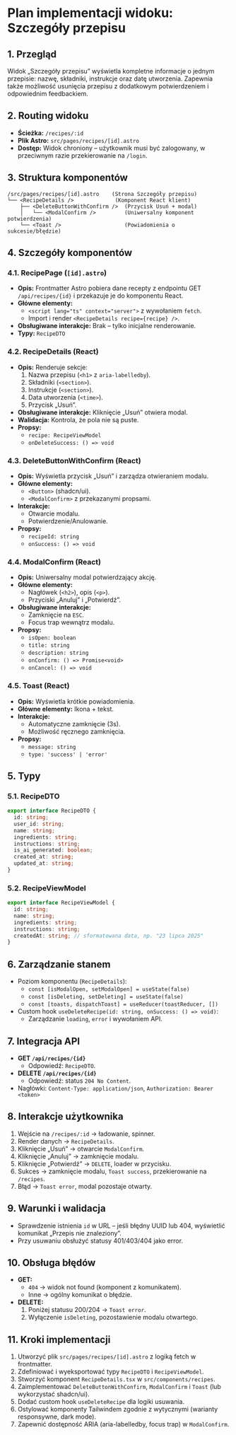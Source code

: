 # Plan implementacji widoku: Szczegóły przepisu

## 1. Przegląd

Widok „Szczegóły przepisu” wyświetla kompletne informacje o jednym przepisie: nazwę, składniki, instrukcje oraz datę utworzenia. Zapewnia także możliwość usunięcia przepisu z dodatkowym potwierdzeniem i odpowiednim feedbackiem.

## 2. Routing widoku

- **Ścieżka:** `/recipes/:id`
- **Plik Astro:** `src/pages/recipes/[id].astro`
- **Dostęp:** Widok chroniony – użytkownik musi być zalogowany, w przeciwnym razie przekierowanie na `/login`.

## 3. Struktura komponentów

```text
/src/pages/recipes/[id].astro    (Strona Szczegóły przepisu)
└── <RecipeDetails />             (Komponent React klient)
    ├── <DeleteButtonWithConfirm />  (Przycisk Usuń + modal)
    │   └── <ModalConfirm />         (Uniwersalny komponent potwierdzenia)
    └── <Toast />                    (Powiadomienia o sukcesie/błędzie)
```

## 4. Szczegóły komponentów

### 4.1. RecipePage (`[id].astro`)

- **Opis:** Frontmatter Astro pobiera dane recepty z endpointu GET `/api/recipes/{id}` i przekazuje je do komponentu React.
- **Główne elementy:**
  - `<script lang="ts" context="server">` z wywołaniem `fetch`.
  - Import i render `<RecipeDetails recipe={recipe} />`.
- **Obsługiwane interakcje:** Brak – tylko inicjalne renderowanie.
- **Typy:** `RecipeDTO`

### 4.2. RecipeDetails (React)

- **Opis:** Renderuje sekcje:
  1. Nazwa przepisu (`<h1>` z `aria-labelledby`).
  2. Składniki (`<section>`).
  3. Instrukcje (`<section>`).
  4. Data utworzenia (`<time>`).
  5. Przycisk „Usuń”.
- **Obsługiwane interakcje:** Kliknięcie „Usuń” otwiera modal.
- **Walidacja:** Kontrola, że pola nie są puste.
- **Propsy:**
  - `recipe: RecipeViewModel`
  - `onDeleteSuccess: () => void`

### 4.3. DeleteButtonWithConfirm (React)

- **Opis:** Wyświetla przycisk „Usuń” i zarządza otwieraniem modalu.
- **Główne elementy:**
  - `<Button>` (shadcn/ui).
  - `<ModalConfirm>` z przekazanymi propsami.
- **Interakcje:**
  - Otwarcie modalu.
  - Potwierdzenie/Anulowanie.
- **Propsy:**
  - `recipeId: string`
  - `onSuccess: () => void`

### 4.4. ModalConfirm (React)

- **Opis:** Uniwersalny modal potwierdzający akcję.
- **Główne elementy:**
  - Nagłówek (`<h2>`), opis (`<p>`).
  - Przyciski „Anuluj” i „Potwierdź”.
- **Obsługiwane interakcje:**
  - Zamknięcie na `ESC`.
  - Focus trap wewnątrz modalu.
- **Propsy:**
  - `isOpen: boolean`
  - `title: string`
  - `description: string`
  - `onConfirm: () => Promise<void>`
  - `onCancel: () => void`

### 4.5. Toast (React)

- **Opis:** Wyświetla krótkie powiadomienia.
- **Główne elementy:** Ikona + tekst.
- **Interakcje:**
  - Automatyczne zamknięcie (3s).
  - Możliwość ręcznego zamknięcia.
- **Propsy:**
  - `message: string`
  - `type: 'success' | 'error'`

## 5. Typy

### 5.1. RecipeDTO

```ts
export interface RecipeDTO {
  id: string;
  user_id: string;
  name: string;
  ingredients: string;
  instructions: string;
  is_ai_generated: boolean;
  created_at: string;
  updated_at: string;
}
```

### 5.2. RecipeViewModel

```ts
export interface RecipeViewModel {
  id: string;
  name: string;
  ingredients: string;
  instructions: string;
  createdAt: string; // sformatowana data, np. "23 lipca 2025"
}
```

## 6. Zarządzanie stanem

- Poziom komponentu (`RecipeDetails`):
  - `const [isModalOpen, setModalOpen] = useState(false)`
  - `const [isDeleting, setDeleting] = useState(false)`
  - `const [toasts, dispatchToast] = useReducer(toastReducer, [])`
- Custom hook `useDeleteRecipe(id: string, onSuccess: () => void)`:
  - Zarządzanie `loading`, `error` i wywołaniem API.

## 7. Integracja API

- **GET `/api/recipes/{id}`**
  - Odpowiedź: `RecipeDTO`.
- **DELETE `/api/recipes/{id}`**
  - Odpowiedź: status `204 No Content`.
- Nagłówki: `Content-Type: application/json`, `Authorization: Bearer <token>`

## 8. Interakcje użytkownika

1. Wejście na `/recipes/:id` → ładowanie, spinner.
2. Render danych → `RecipeDetails`.
3. Kliknięcie „Usuń” → otwarcie `ModalConfirm`.
4. Kliknięcie „Anuluj” → zamknięcie modalu.
5. Kliknięcie „Potwierdź” → `DELETE`, loader w przycisku.
6. Sukces → zamknięcie modalu, `Toast success`, przekierowanie na `/recipes`.
7. Błąd → `Toast error`, modal pozostaje otwarty.

## 9. Warunki i walidacja

- Sprawdzenie istnienia `id` w URL – jeśli błędny UUID lub 404, wyświetlić komunikat „Przepis nie znaleziony”.
- Przy usuwaniu obsłużyć statusy 401/403/404 jako error.

## 10. Obsługa błędów

- **GET:**
  - `404` → widok not found (komponent z komunikatem).
  - Inne → ogólny komunikat o błędzie.
- **DELETE:**
  1. Poniżej statusu 200/204 → `Toast error`.
  2. Wyłączenie `isDeleting`, pozostawienie modalu otwartego.

## 11. Kroki implementacji

1. Utworzyć plik `src/pages/recipes/[id].astro` z logiką fetch w frontmatter.
2. Zdefiniować i wyeksportować typy `RecipeDTO` i `RecipeViewModel`.
3. Stworzyć komponent `RecipeDetails.tsx` w `src/components/recipes`.
4. Zaimplementować `DeleteButtonWithConfirm`, `ModalConfirm` i `Toast` (lub wykorzystać shadcn/ui).
5. Dodać custom hook `useDeleteRecipe` dla logiki usuwania.
6. Ostylować komponenty Tailwindem zgodnie z wytycznymi (warianty responsywne, dark mode).
7. Zapewnić dostępność ARIA (aria-labelledby, focus trap) w `ModalConfirm`.
